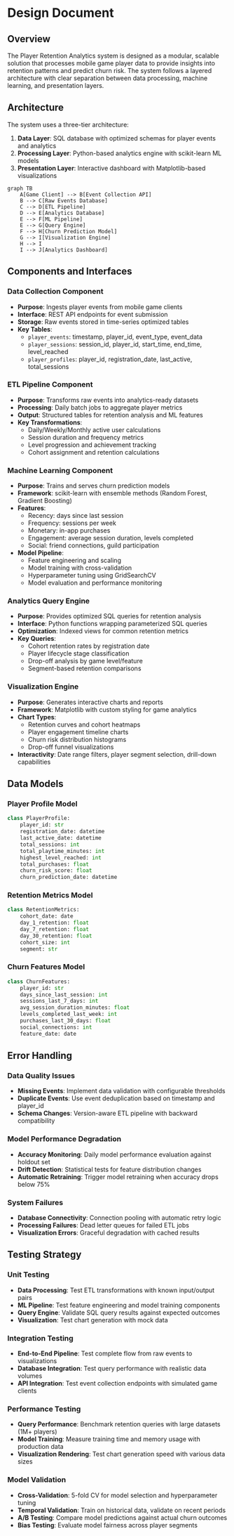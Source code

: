 # Design Document

## Overview

The Player Retention Analytics system is designed as a modular, scalable solution that processes mobile game player data to provide insights into retention patterns and predict churn risk. The system follows a layered architecture with clear separation between data processing, machine learning, and presentation layers.

## Architecture

The system uses a three-tier architecture:

1. **Data Layer**: SQL database with optimized schemas for player events and analytics
2. **Processing Layer**: Python-based analytics engine with scikit-learn ML models
3. **Presentation Layer**: Interactive dashboard with Matplotlib-based visualizations

```mermaid
graph TB
    A[Game Client] --> B[Event Collection API]
    B --> C[Raw Events Database]
    C --> D[ETL Pipeline]
    D --> E[Analytics Database]
    E --> F[ML Pipeline]
    E --> G[Query Engine]
    F --> H[Churn Prediction Model]
    G --> I[Visualization Engine]
    H --> I
    I --> J[Analytics Dashboard]
```

## Components and Interfaces

### Data Collection Component
- **Purpose**: Ingests player events from mobile game clients
- **Interface**: REST API endpoints for event submission
- **Storage**: Raw events stored in time-series optimized tables
- **Key Tables**:
  - `player_events`: timestamp, player_id, event_type, event_data
  - `player_sessions`: session_id, player_id, start_time, end_time, level_reached
  - `player_profiles`: player_id, registration_date, last_active, total_sessions

### ETL Pipeline Component
- **Purpose**: Transforms raw events into analytics-ready datasets
- **Processing**: Daily batch jobs to aggregate player metrics
- **Output**: Structured tables for retention analysis and ML features
- **Key Transformations**:
  - Daily/Weekly/Monthly active user calculations
  - Session duration and frequency metrics
  - Level progression and achievement tracking
  - Cohort assignment and retention calculations

### Machine Learning Component
- **Purpose**: Trains and serves churn prediction models
- **Framework**: scikit-learn with ensemble methods (Random Forest, Gradient Boosting)
- **Features**: 
  - Recency: days since last session
  - Frequency: sessions per week
  - Monetary: in-app purchases
  - Engagement: average session duration, levels completed
  - Social: friend connections, guild participation
- **Model Pipeline**:
  - Feature engineering and scaling
  - Model training with cross-validation
  - Hyperparameter tuning using GridSearchCV
  - Model evaluation and performance monitoring

### Analytics Query Engine
- **Purpose**: Provides optimized SQL queries for retention analysis
- **Interface**: Python functions wrapping parameterized SQL queries
- **Optimization**: Indexed views for common retention metrics
- **Key Queries**:
  - Cohort retention rates by registration date
  - Player lifecycle stage classification
  - Drop-off analysis by game level/feature
  - Segment-based retention comparisons

### Visualization Engine
- **Purpose**: Generates interactive charts and reports
- **Framework**: Matplotlib with custom styling for game analytics
- **Chart Types**:
  - Retention curves and cohort heatmaps
  - Player engagement timeline charts
  - Churn risk distribution histograms
  - Drop-off funnel visualizations
- **Interactivity**: Date range filters, player segment selection, drill-down capabilities

## Data Models

### Player Profile Model
```python
class PlayerProfile:
    player_id: str
    registration_date: datetime
    last_active_date: datetime
    total_sessions: int
    total_playtime_minutes: int
    highest_level_reached: int
    total_purchases: float
    churn_risk_score: float
    churn_prediction_date: datetime
```

### Retention Metrics Model
```python
class RetentionMetrics:
    cohort_date: date
    day_1_retention: float
    day_7_retention: float
    day_30_retention: float
    cohort_size: int
    segment: str
```

### Churn Features Model
```python
class ChurnFeatures:
    player_id: str
    days_since_last_session: int
    sessions_last_7_days: int
    avg_session_duration_minutes: float
    levels_completed_last_week: int
    purchases_last_30_days: float
    social_connections: int
    feature_date: date
```

## Error Handling

### Data Quality Issues
- **Missing Events**: Implement data validation with configurable thresholds
- **Duplicate Events**: Use event deduplication based on timestamp and player_id
- **Schema Changes**: Version-aware ETL pipeline with backward compatibility

### Model Performance Degradation
- **Accuracy Monitoring**: Daily model performance evaluation against holdout set
- **Drift Detection**: Statistical tests for feature distribution changes
- **Automatic Retraining**: Trigger model retraining when accuracy drops below 75%

### System Failures
- **Database Connectivity**: Connection pooling with automatic retry logic
- **Processing Failures**: Dead letter queues for failed ETL jobs
- **Visualization Errors**: Graceful degradation with cached results

## Testing Strategy

### Unit Testing
- **Data Processing**: Test ETL transformations with known input/output pairs
- **ML Pipeline**: Test feature engineering and model training components
- **Query Engine**: Validate SQL query results against expected outcomes
- **Visualization**: Test chart generation with mock data

### Integration Testing
- **End-to-End Pipeline**: Test complete flow from raw events to visualizations
- **Database Integration**: Test query performance with realistic data volumes
- **API Integration**: Test event collection endpoints with simulated game clients

### Performance Testing
- **Query Performance**: Benchmark retention queries with large datasets (1M+ players)
- **Model Training**: Measure training time and memory usage with production data
- **Visualization Rendering**: Test chart generation speed with various data sizes

### Model Validation
- **Cross-Validation**: 5-fold CV for model selection and hyperparameter tuning
- **Temporal Validation**: Train on historical data, validate on recent periods
- **A/B Testing**: Compare model predictions against actual churn outcomes
- **Bias Testing**: Evaluate model fairness across player segments